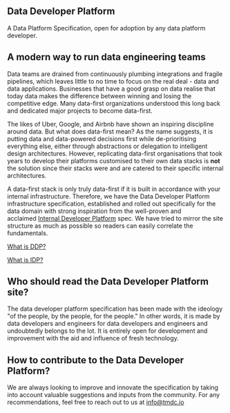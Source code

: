
## **Data Developer Platform**

A Data Platform Specification, open for adoption by any data platform developer.

## **A modern way to run data engineering teams**

Data teams are drained from continuously plumbing integrations and fragile pipelines, which leaves little to no time to focus on the real deal - data and data applications. Businesses that have a good grasp on data realise that today data makes the difference between winning and losing the competitive edge. Many data-first organizations understood this long back and dedicated major projects to become data-first.

The likes of Uber, Google, and Airbnb have shown an inspiring discipline around data. But what does data-first mean? As the name suggests, it is putting data and data-powered decisions first while de-prioritising everything else, either through abstractions or delegation to intelligent design architectures. However, replicating data-first organisations that took years to develop their platforms customised to their own data stacks is **not** the solution since their stacks were and are catered to their specific internal architectures.

A data-first stack is only truly data-first if it is built in accordance with your internal infrastructure. Therefore, we have the Data Developer Platform infrastructure specification, established and rolled out specifically for the data domain with strong inspiration from the well-proven and acclaimed [Internal Developer Platform](https://www.datadeveloperplatform.org/#) spec. We have tried to mirror the site structure as much as possible so readers can easily correlate the fundamentals.‍

[What is DDP?](https://www.datadeveloperplatform.org/#)

[What is IDP?](https://internaldeveloperplatform.org/what-is-an-internal-developer-platform/)

## **Who should read the Data Developer Platform site?**

The data developer platform specification has been made with the ideology "of the people, by the people, for the people." In other words, it is made by data developers and engineers for data developers and engineers and undoubtedly belongs to the lot. It is entirely open for development and improvement with the aid and influence of fresh technology.‍

## **How to contribute to the Data Developer Platform?**

We are always looking to improve and innovate the specification by taking into account valuable suggestions and inputs from the community. For any recommendations, feel free to reach out to us at info@tmdc.io